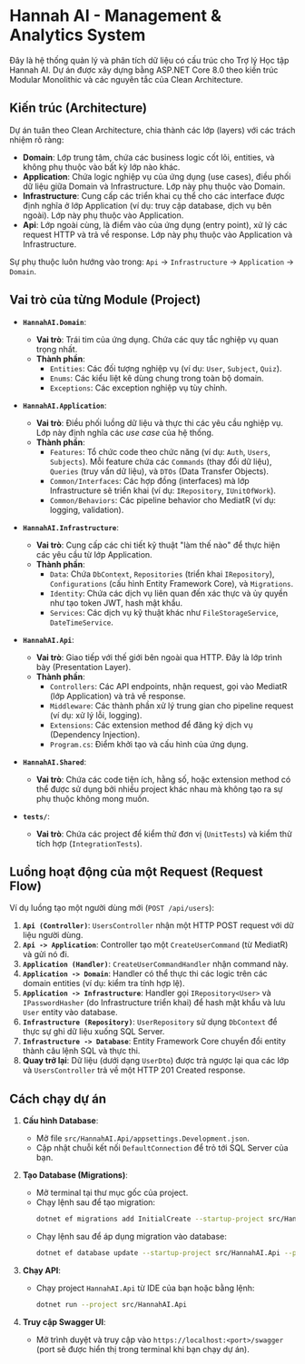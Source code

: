 # Hannah AI - Management & Analytics System

Đây là hệ thống quản lý và phân tích dữ liệu có cấu trúc cho Trợ lý Học tập Hannah AI. Dự án được xây dựng bằng ASP.NET Core 8.0 theo kiến trúc Modular Monolithic và các nguyên tắc của Clean Architecture.

## Kiến trúc (Architecture)

Dự án tuân theo Clean Architecture, chia thành các lớp (layers) với các trách nhiệm rõ ràng:

- **Domain**: Lớp trung tâm, chứa các business logic cốt lõi, entities, và không phụ thuộc vào bất kỳ lớp nào khác.
- **Application**: Chứa logic nghiệp vụ của ứng dụng (use cases), điều phối dữ liệu giữa Domain và Infrastructure. Lớp này phụ thuộc vào Domain.
- **Infrastructure**: Cung cấp các triển khai cụ thể cho các interface được định nghĩa ở lớp Application (ví dụ: truy cập database, dịch vụ bên ngoài). Lớp này phụ thuộc vào Application.
- **Api**: Lớp ngoài cùng, là điểm vào của ứng dụng (entry point), xử lý các request HTTP và trả về response. Lớp này phụ thuộc vào Application và Infrastructure.

Sự phụ thuộc luôn hướng vào trong: `Api` -> `Infrastructure` -> `Application` -> `Domain`.

## Vai trò của từng Module (Project)

- **`HannahAI.Domain`**: 
  - **Vai trò**: Trái tim của ứng dụng. Chứa các quy tắc nghiệp vụ quan trọng nhất.
  - **Thành phần**: 
    - `Entities`: Các đối tượng nghiệp vụ (ví dụ: `User`, `Subject`, `Quiz`).
    - `Enums`: Các kiểu liệt kê dùng chung trong toàn bộ domain.
    - `Exceptions`: Các exception nghiệp vụ tùy chỉnh.

- **`HannahAI.Application`**: 
  - **Vai trò**: Điều phối luồng dữ liệu và thực thi các yêu cầu nghiệp vụ. Lớp này định nghĩa các *use case* của hệ thống.
  - **Thành phần**: 
    - `Features`: Tổ chức code theo chức năng (ví dụ: `Auth`, `Users`, `Subjects`). Mỗi feature chứa các `Commands` (thay đổi dữ liệu), `Queries` (truy vấn dữ liệu), và `DTOs` (Data Transfer Objects).
    - `Common/Interfaces`: Các hợp đồng (interfaces) mà lớp Infrastructure sẽ triển khai (ví dụ: `IRepository`, `IUnitOfWork`).
    - `Common/Behaviors`: Các pipeline behavior cho MediatR (ví dụ: logging, validation).

- **`HannahAI.Infrastructure`**: 
  - **Vai trò**: Cung cấp các chi tiết kỹ thuật "làm thế nào" để thực hiện các yêu cầu từ lớp Application.
  - **Thành phần**: 
    - `Data`: Chứa `DbContext`, `Repositories` (triển khai `IRepository`), `Configurations` (cấu hình Entity Framework Core), và `Migrations`.
    - `Identity`: Chứa các dịch vụ liên quan đến xác thực và ủy quyền như tạo token JWT, hash mật khẩu.
    - `Services`: Các dịch vụ kỹ thuật khác như `FileStorageService`, `DateTimeService`.

- **`HannahAI.Api`**: 
  - **Vai trò**: Giao tiếp với thế giới bên ngoài qua HTTP. Đây là lớp trình bày (Presentation Layer).
  - **Thành phần**: 
    - `Controllers`: Các API endpoints, nhận request, gọi vào MediatR (lớp Application) và trả về response.
    - `Middleware`: Các thành phần xử lý trung gian cho pipeline request (ví dụ: xử lý lỗi, logging).
    - `Extensions`: Các extension method để đăng ký dịch vụ (Dependency Injection).
    - `Program.cs`: Điểm khởi tạo và cấu hình của ứng dụng.

- **`HannahAI.Shared`**: 
  - **Vai trò**: Chứa các code tiện ích, hằng số, hoặc extension method có thể được sử dụng bởi nhiều project khác nhau mà không tạo ra sự phụ thuộc không mong muốn.

- **`tests/`**: 
  - **Vai trò**: Chứa các project để kiểm thử đơn vị (`UnitTests`) và kiểm thử tích hợp (`IntegrationTests`).

## Luồng hoạt động của một Request (Request Flow)

Ví dụ luồng tạo một người dùng mới (`POST /api/users`):

1.  **`Api (Controller)`**: `UsersController` nhận một HTTP POST request với dữ liệu người dùng.
2.  **`Api -> Application`**: Controller tạo một `CreateUserCommand` (từ MediatR) và gửi nó đi.
3.  **`Application (Handler)`**: `CreateUserCommandHandler` nhận command này.
4.  **`Application -> Domain`**: Handler có thể thực thi các logic trên các domain entities (ví dụ: kiểm tra tính hợp lệ).
5.  **`Application -> Infrastructure`**: Handler gọi `IRepository<User>` và `IPasswordHasher` (do Infrastructure triển khai) để hash mật khẩu và lưu `User` entity vào database.
6.  **`Infrastructure (Repository)`**: `UserRepository` sử dụng `DbContext` để thực sự ghi dữ liệu xuống SQL Server.
7.  **`Infrastructure -> Database`**: Entity Framework Core chuyển đổi entity thành câu lệnh SQL và thực thi.
8.  **Quay trở lại**: Dữ liệu (dưới dạng `UserDto`) được trả ngược lại qua các lớp và `UsersController` trả về một HTTP 201 Created response.

## Cách chạy dự án

1.  **Cấu hình Database**: 
    - Mở file `src/HannahAI.Api/appsettings.Development.json`.
    - Cập nhật chuỗi kết nối `DefaultConnection` để trỏ tới SQL Server của bạn.

2.  **Tạo Database (Migrations)**:
    - Mở terminal tại thư mục gốc của project.
    - Chạy lệnh sau để tạo migration:
      ```sh
      dotnet ef migrations add InitialCreate --startup-project src/HannahAI.Api --project src/HannahAI.Infrastructure
      ```
    - Chạy lệnh sau để áp dụng migration vào database:
      ```sh
      dotnet ef database update --startup-project src/HannahAI.Api --project src/HannahAI.Infrastructure
      ```

3.  **Chạy API**:
    - Chạy project `HannahAI.Api` từ IDE của bạn hoặc bằng lệnh:
      ```sh
      dotnet run --project src/HannahAI.Api
      ```

4.  **Truy cập Swagger UI**:
    - Mở trình duyệt và truy cập vào `https://localhost:<port>/swagger` (port sẽ được hiển thị trong terminal khi bạn chạy dự án).
